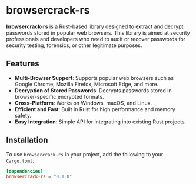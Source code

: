 # browsercrack-rs

**browsercrack-rs** is a Rust-based library designed to extract and decrypt passwords stored in popular web browsers. This library is aimed at security professionals and developers who need to audit or recover passwords for security testing, forensics, or other legitimate purposes.

## Features

- **Multi-Browser Support**: Supports popular web browsers such as Google Chrome, Mozilla Firefox, Microsoft Edge, and more.
- **Decryption of Stored Passwords**: Decrypts passwords stored in browser-specific encrypted formats.
- **Cross-Platform**: Works on Windows, macOS, and Linux.
- **Efficient and Fast**: Built in Rust for high performance and memory safety.
- **Easy Integration**: Simple API for integrating into existing Rust projects.

## Installation

To use `browsercrack-rs` in your project, add the following to your `Cargo.toml`:

```toml
[dependencies]
browsercrack-rs = "0.1.0"
